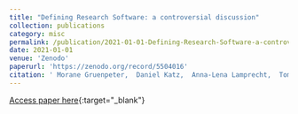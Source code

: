 ```yaml
---
title: "Defining Research Software: a controversial discussion"
collection: publications
category: misc
permalink: /publication/2021-01-01-Defining-Research-Software-a-controversial-discussion
date: 2021-01-01
venue: 'Zenodo'
paperurl: 'https://zenodo.org/record/5504016'
citation: ' Morane Gruenpeter,  Daniel Katz,  Anna-Lena Lamprecht,  Tom Honeyman,  Daniel Garijo,  Alexander Struck,  Anna Niehues,  Paula Martinez,  Leyla Castro,  Tovo Rabemanantsoa,  Neil Chue,  Carlos Martinez-Ortiz,  Laurents Sesink,  Matthias Liffers,  Anne Fouilloux,  Chris Erdmann,  Silvio Peroni,  Paula Martinez,  Ilian Todorov,  Manodeep Sinha, &quot;Defining Research Software: a controversial discussion.&quot; Zenodo, 2021.'
---
```

[Access paper here](https://zenodo.org/record/5504016){:target="_blank"}
